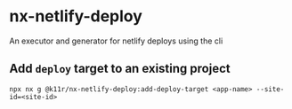 # nx-netlify-deploy

An executor and generator for netlify deploys using the cli

## Add `deploy` target to an existing project

`npx nx g @k11r/nx-netlify-deploy:add-deploy-target <app-name> --site-id=<site-id>`
